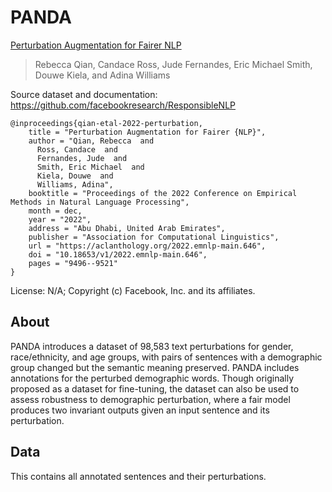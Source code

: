 # PANDA

[Perturbation Augmentation for Fairer NLP](https://aclanthology.org/2022.emnlp-main.646/)
>Rebecca Qian, Candace Ross, Jude Fernandes, Eric Michael Smith, Douwe Kiela, and Adina Williams

Source dataset and documentation: https://github.com/facebookresearch/ResponsibleNLP

```
@inproceedings{qian-etal-2022-perturbation,
    title = "Perturbation Augmentation for Fairer {NLP}",
    author = "Qian, Rebecca  and
      Ross, Candace  and
      Fernandes, Jude  and
      Smith, Eric Michael  and
      Kiela, Douwe  and
      Williams, Adina",
    booktitle = "Proceedings of the 2022 Conference on Empirical Methods in Natural Language Processing",
    month = dec,
    year = "2022",
    address = "Abu Dhabi, United Arab Emirates",
    publisher = "Association for Computational Linguistics",
    url = "https://aclanthology.org/2022.emnlp-main.646",
    doi = "10.18653/v1/2022.emnlp-main.646",
    pages = "9496--9521"
}
```

License: N/A; Copyright (c) Facebook, Inc. and its affiliates.

## About

PANDA introduces a dataset of 98,583 text perturbations for gender, race/ethnicity, and age groups, with pairs of sentences with a demographic group changed but the semantic meaning preserved. PANDA includes annotations for the perturbed demographic words. Though originally proposed as a dataset for fine-tuning, the dataset can also be used to assess robustness to demographic perturbation, where a fair model produces two invariant outputs given an input sentence and its perturbation. 

## Data

This contains all annotated sentences and their perturbations.